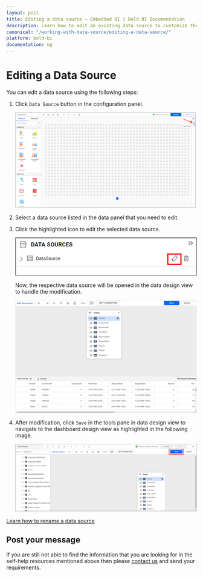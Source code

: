 ```yaml
---
layout: post
title: Editing a data source – Embedded BI | Bold BI Documentation
description: Learn how to edit an existing data source to customize the configured expression fields, column formatting, etc. through data source editor in Bold BI Embedded.
canonical: "/working-with-data-source/editing-a-data-source/"
platform: bold-bi
documentation: ug
---
```


# Editing a Data Source

You can edit a data source using the following steps:

1. Click `Data Source` button in the configuration panel.

   ![Data button](/static/assets/working-with-datasource/images/databutton.png)  

2. Select a data source listed in the data panel that you need to edit.

3. Click the highlighted icon to edit the selected data source.

   ![Edit data source icon](/static/assets/working-with-datasource/images/editdatasourceicon.png)

   Now, the respective data source will be opened in the data design view to handle the modification.

   ![Edit data source](/static/assets/working-with-datasource/images/editthedatasource.png)

4. After modification, click `Save` in the tools pane in data design view to    navigate to the dashboard design view as highlighted in the following image.

   ![Data save button](/static/assets/working-with-datasource/images/finishbutton.png) 

 [Learn how to rename a data source](/working-with-data-source/renaming-a-data-source/)

## Post your message
If you are still not able to find the information that you are looking for in the self-help resources mentioned above then please <a href="https://www.boldbi.com/support" target="_blank">contact us</a> and send your requirements.